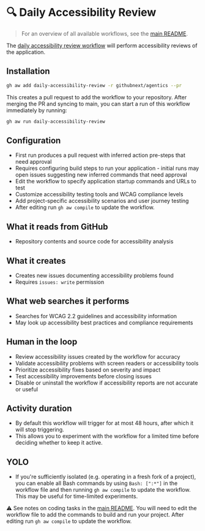 # 🔍 Daily Accessibility Review

> For an overview of all available workflows, see the [main README](../README.md).

The [daily accessibility review workflow](../workflows/daily-accessibility-review.md?plain=1) will perform accessibility reviews of the application.

## Installation

```bash
gh aw add daily-accessibility-review -r githubnext/agentics --pr
```

This creates a pull request to add the workflow to your repository. After merging the PR and syncing to main, you can start a run of this workflow immediately by running:

```bash
gh aw run daily-accessibility-review
```

## Configuration

- First run produces a pull request with inferred action pre-steps that need approval
- Requires configuring build steps to run your application - initial runs may open issues suggesting new inferred commands that need approval
- Edit the workflow to specify application startup commands and URLs to test
- Customize accessibility testing tools and WCAG compliance levels
- Add project-specific accessibility scenarios and user journey testing
- After editing run `gh aw compile` to update the workflow.

## What it reads from GitHub

- Repository contents and source code for accessibility analysis

## What it creates

- Creates new issues documenting accessibility problems found
- Requires `issues: write` permission

## What web searches it performs

- Searches for WCAG 2.2 guidelines and accessibility information
- May look up accessibility best practices and compliance requirements

## Human in the loop

- Review accessibility issues created by the workflow for accuracy
- Validate accessibility problems with screen readers or accessibility tools
- Prioritize accessibility fixes based on severity and impact
- Test accessibility improvements before closing issues
- Disable or uninstall the workflow if accessibility reports are not accurate or useful

## Activity duration

- By default this workflow will trigger for at most 48 hours, after which it will stop triggering. 
- This allows you to experiment with the workflow for a limited time before deciding whether to keep it active.

## YOLO

- If you're sufficiently isolated (e.g. operating in a fresh fork of a project), you can enable all Bash commands by using `Bash: [":*"]` in the workflow file and then running `gh aw compile` to update the workflow. This may be useful for time-limited experiments.

⚠️ See notes on coding tasks in the [main README](../README.md). You will need to edit the workflow file to add the commands to build and run your project. After editing run `gh aw compile` to update the workflow.
